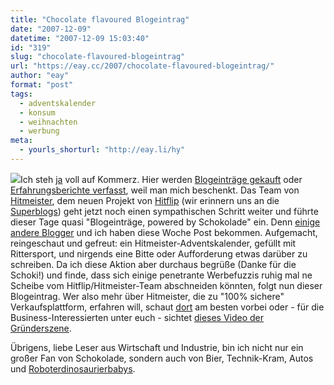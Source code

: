 ```yaml
---
title: "Chocolate flavoured Blogeintrag"
date: "2007-12-09"
datetime: "2007-12-09 15:03:40"
id: "319"
slug: "chocolate-flavoured-blogeintrag"
url: "https://eay.cc/2007/chocolate-flavoured-blogeintrag/"
author: "eay"
format: "post"
tags:
  - adventskalender
  - konsum
  - weihnachten
  - werbung
meta:
  - yourls_shorturl: "http://eay.li/hy"
---
```


![](/uploads/2007/hitmeisterkalender.jpg)Ich steh [ja](//eay.cc/2007/werbung/) voll auf Kommerz. Hier werden [Blogeinträge gekauft](//eay.cc/2007/der-alte-konflikt-team-gegen-uhr/) oder [Erfahrungsberichte verfasst](//eay.cc/2007/erfahrungsbericht-netleih/), weil man mich beschenkt. Das Team von [Hitmeister](http://www.hitmeister.de/), dem neuen Projekt von [Hitflip](http://www.hitflip.de/) (wir erinnern uns an die [Superblogs](//eay.cc/2007/eayz-das-superblog-2007/)) geht jetzt noch einen sympathischen Schritt weiter und führte dieser Tage quasi "Blogeinträge, powered by Schokolade" ein. Denn [einige andere Blogger](http://www.technorati.com/tag/hitmeister) und ich haben diese Woche Post bekommen. Aufgemacht, reingeschaut und gefreut: ein Hitmeister-Adventskalender, gefüllt mit Rittersport, und nirgends eine Bitte oder Aufforderung etwas darüber zu schreiben. Da ich diese Aktion aber durchaus begrüße (Danke für die Schoki!) und finde, dass sich einige penetrante Werbefuzzis ruhig mal ne Scheibe vom Hitflip/Hitmeister-Team abschneiden könnten, folgt nun dieser Blogeintrag. Wer also mehr über Hitmeister, die zu "100% sichere" Verkaufsplattform, erfahren will, schaut [dort](http://www.hitmeister.de/) am besten vorbei oder - für die Business-Interessierten unter euch - sichtet [dieses Video der Gründerszene](http://www.gruenderszene.de/?p=397).

Übrigens, liebe Leser aus Wirtschaft und Industrie, bin ich nicht nur ein großer Fan von Schokolade, sondern auch von Bier, Technik-Kram, Autos und [Roboterdinosaurierbabys](http://www.amazon.de/exec/obidos/ASIN/B000MZHT02/eayznet-21).

